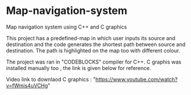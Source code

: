 # Map-navigation-system
Map navigation system using C++ and C graphics 

This project has a predefined-map in which user inputs its source and destination and the code generates the shortest path between source and destination.
The path is highlighted on the map too with different colour.

The project was ran in "CODEBLOCKS" compiler for C++. C graphis was installed manually too , the link is given below for reference.

Video link to downlaod C graphics : "https://www.youtube.com/watch?v=fWmis4uVCHg"

